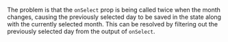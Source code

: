 The problem is that the `onSelect` prop is being called twice when the month changes, causing the previously selected day to be saved in the state along with the currently selected month. This can be resolved by filtering out the previously selected day from the output of `onSelect`.
